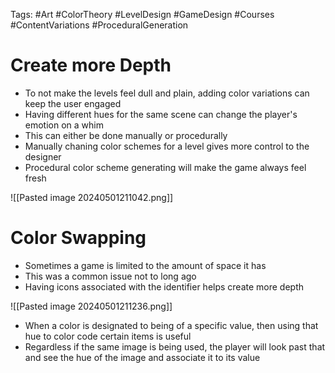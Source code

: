 Tags: #Art #ColorTheory #LevelDesign #GameDesign #Courses #ContentVariations #ProceduralGeneration 

# Create more Depth
- To not make the levels feel dull and plain, adding color variations can keep the user engaged
- Having different hues for the same scene can change the player's emotion on a whim
- This can either be done manually or procedurally
- Manually chaning color schemes for a level gives more control to the designer
- Procedural color scheme generating will make the game always feel fresh

![[Pasted image 20240501211042.png]]
# Color Swapping
- Sometimes a game is limited to the amount of space it has
- This was a common issue not to long ago
- Having icons associated with the identifier helps create more depth

![[Pasted image 20240501211236.png]]

- When a color is designated to being of a specific value, then using that hue to color code certain items is useful
- Regardless if the same image is being used, the player will look past that and see the hue of the image and associate it to its value